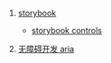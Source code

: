 1. [storybook](https://storybook.js.org/docs/react/get-started/introduction)

    - [storybook controls](https://storybook.js.org/docs/react/essentials/controls)

2. [无障碍开发 aria](https://www.cnblogs.com/kunmomo/p/11557553.html)
